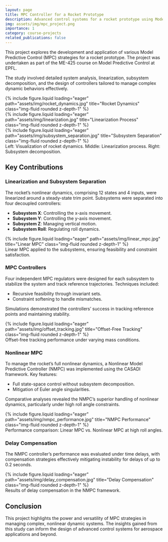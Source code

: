```yaml
---
layout: page
title: MPC Controller for a Rocket Prototype
description: Advanced control systems for a rocket prototype using Model Predictive Control.
img: assets/img/mpc_project.png
importance: 1
category: course-projects
related_publications: false
---
```


This project explores the development and application of various Model Predictive Control (MPC) strategies for a rocket prototype. The project was undertaken as part of the ME-425 course on Model Predictive Control at EPFL.

The study involved detailed system analysis, linearization, subsystem decomposition, and the design of controllers tailored to manage complex dynamic behaviors effectively.

<div class="row">
    <div class="col-sm mt-3 mt-md-0">
        {% include figure.liquid loading="eager" path="assets/img/rocket_dynamics.jpg" title="Rocket Dynamics" class="img-fluid rounded z-depth-1" %}
    </div>
    <div class="col-sm mt-3 mt-md-0">
        {% include figure.liquid loading="eager" path="assets/img/linearization.jpg" title="Linearization Process" class="img-fluid rounded z-depth-1" %}
    </div>
    <div class="col-sm mt-3 mt-md-0">
        {% include figure.liquid loading="eager" path="assets/img/subsystem_separation.jpg" title="Subsystem Separation" class="img-fluid rounded z-depth-1" %}
    </div>
</div>
<div class="caption">
    Left: Visualization of rocket dynamics. Middle: Linearization process. Right: Subsystem decomposition.
</div>

## Key Contributions

### Linearization and Subsystem Separation
The rocket’s nonlinear dynamics, comprising 12 states and 4 inputs, were linearized around a steady-state trim point. Subsystems were separated into four decoupled controllers:

- **Subsystem X**: Controlling the x-axis movement.
- **Subsystem Y**: Controlling the y-axis movement.
- **Subsystem Z**: Managing vertical motion.
- **Subsystem Roll**: Regulating roll dynamics.

<div class="row">
    <div class="col-sm mt-3 mt-md-0">
        {% include figure.liquid loading="eager" path="assets/img/linear_mpc.jpg" title="Linear MPC" class="img-fluid rounded z-depth-1" %}
    </div>
</div>
<div class="caption">
    Linear MPC applied to the subsystems, ensuring feasibility and constraint satisfaction.
</div>

### MPC Controllers
Four independent MPC regulators were designed for each subsystem to stabilize the system and track reference trajectories. Techniques included:

- Recursive feasibility through invariant sets.
- Constraint softening to handle mismatches.

Simulations demonstrated the controllers’ success in tracking reference points and maintaining stability.

<div class="row">
    <div class="col-sm mt-3 mt-md-0">
        {% include figure.liquid loading="eager" path="assets/img/offset_tracking.jpg" title="Offset-Free Tracking" class="img-fluid rounded z-depth-1" %}
    </div>
</div>
<div class="caption">
    Offset-free tracking performance under varying mass conditions.
</div>

### Nonlinear MPC
To manage the rocket’s full nonlinear dynamics, a Nonlinear Model Predictive Controller (NMPC) was implemented using the CASADI framework. Key features:

- Full state-space control without subsystem decomposition.
- Mitigation of Euler angle singularities.

Comparative analyses revealed the NMPC’s superior handling of nonlinear dynamics, particularly under high roll angle constraints.

<div class="row">
    <div class="col-sm mt-3 mt-md-0">
        {% include figure.liquid loading="eager" path="assets/img/nmpc_performance.jpg" title="NMPC Performance" class="img-fluid rounded z-depth-1" %}
    </div>
</div>
<div class="caption">
    Performance comparison: Linear MPC vs. Nonlinear MPC at high roll angles.
</div>

### Delay Compensation
The NMPC controller’s performance was evaluated under time delays, with compensation strategies effectively mitigating instability for delays of up to 0.2 seconds.

<div class="row">
    <div class="col-sm mt-3 mt-md-0">
        {% include figure.liquid loading="eager" path="assets/img/delay_compensation.jpg" title="Delay Compensation" class="img-fluid rounded z-depth-1" %}
    </div>
</div>
<div class="caption">
    Results of delay compensation in the NMPC framework.
</div>

## Conclusion
This project highlights the power and versatility of MPC strategies in managing complex, nonlinear dynamic systems. The insights gained from this study can inform the design of advanced control systems for aerospace applications and beyond.
